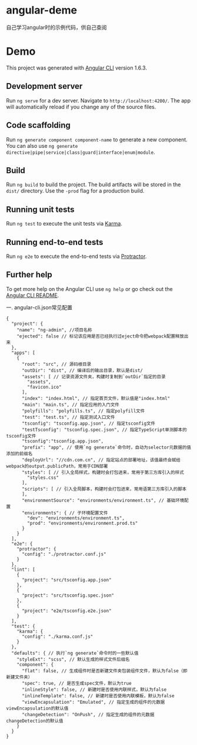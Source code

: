 # angular-deme
自己学习angular时的示例代码，供自己查阅

# Demo

This project was generated with [Angular CLI](https://github.com/angular/angular-cli) version 1.6.3.

## Development server

Run `ng serve` for a dev server. Navigate to `http://localhost:4200/`. The app will automatically reload if you change any of the source files.

## Code scaffolding

Run `ng generate component component-name` to generate a new component. You can also use `ng generate directive|pipe|service|class|guard|interface|enum|module`.

## Build

Run `ng build` to build the project. The build artifacts will be stored in the `dist/` directory. Use the `-prod` flag for a production build.

## Running unit tests

Run `ng test` to execute the unit tests via [Karma](https://karma-runner.github.io).

## Running end-to-end tests

Run `ng e2e` to execute the end-to-end tests via [Protractor](http://www.protractortest.org/).

## Further help

To get more help on the Angular CLI use `ng help` or go check out the [Angular CLI README](https://github.com/angular/angular-cli/blob/master/README.md).


一. angular-cli.json常见配置

  
```
{
  "project": {
    "name": "ng-admin", //项目名称
    "ejected": false // 标记该应用是否已经执行过eject命令把webpack配置释放出来
  },
  "apps": [
    {
      "root": "src", // 源码根目录
      "outDir": "dist", // 编译后的输出目录，默认是dist/
      "assets": [ // 记录资源文件夹，构建时复制到`outDir`指定的目录
        "assets",
        "favicon.ico"
      ],
      "index": "index.html", // 指定首页文件，默认值是"index.html"
      "main": "main.ts", // 指定应用的入门文件
      "polyfills": "polyfills.ts", // 指定polyfill文件
      "test": "test.ts", // 指定测试入口文件
      "tsconfig": "tsconfig.app.json", // 指定tsconfig文件
      "testTsconfig": "tsconfig.spec.json", // 指定TypeScript单测脚本的tsconfig文件
      "tsconfig":"tsconfig.app.json",
      "prefix": "app", // 使用`ng generate`命令时，自动为selector元数据的值添加的前缀名
      "deployUrl": "//cdn.com.cn", // 指定站点的部署地址，该值最终会赋给webpack的output.publicPath，常用于CDN部署
      "styles": [ // 引入全局样式，构建时会打包进来，常用于第三方库引入的样式
        "styles.css"
      ],
      "scripts": [ // 引入全局脚本，构建时会打包进来，常用语第三方库引入的脚本
      ],
      "environmentSource": "environments/environment.ts", // 基础环境配置
      "environments": { // 子环境配置文件
        "dev": "environments/environment.ts",
        "prod": "environments/environment.prod.ts"
      }
    }
  ],
  "e2e": {
    "protractor": {
      "config": "./protractor.conf.js"
    }
  },
  "lint": [
    {
      "project": "src/tsconfig.app.json"
    },
    {
      "project": "src/tsconfig.spec.json"
    },
    {
      "project": "e2e/tsconfig.e2e.json"
    }
  ],
  "test": {
    "karma": {
      "config": "./karma.conf.js"
    }
  },
  "defaults": { // 执行`ng generate`命令时的一些默认值
    "styleExt": "scss", // 默认生成的样式文件后缀名
    "component": {
      "flat": false, // 生成组件时是否新建文件夹包装组件文件，默认为false（即新建文件夹）
      "spec": true, // 是否生成spec文件，默认为true
      "inlineStyle": false, // 新建时是否使用内联样式，默认为false
      "inlineTemplate": false, // 新建时是否使用内联模板，默认为false
      "viewEncapsulation": "Emulated", // 指定生成的组件的元数据viewEncapsulation的默认值
      "changeDetection": "OnPush", // 指定生成的组件的元数据changeDetection的默认值
    }
  }
}

```